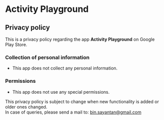 # Activity Playground
## Privacy policy

This is a privacy policy regarding the app **Activity Playground** on Google Play Store.  

### Collection of personal information
- This app does not collect any personal information.  

### Permissions
- This app does not use any special permissions.  

This privacy policy is subject to change when new functionality is added or older ones changed.  
In case of queries, please send a mail to: bin.sayantan@gmail.com  
